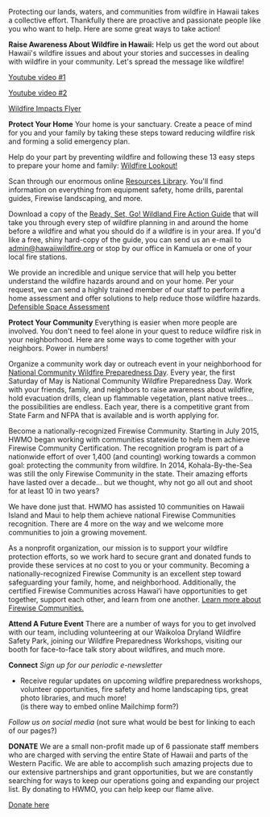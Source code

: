 
Protecting our lands, waters, and communities from wildfire in Hawaii takes a collective effort. Thankfully there are proactive and passionate people like you who want to help. Here are some great ways to take action!

**Raise Awareness About Wildfire in Hawaii:**
Help us get the word out about Hawaii's wildfire issues and about your stories and successes in dealing with wildfire in your community. Let's spread the message like wildfire! 

[Youtube video #1](https://youtu.be/zjjCq0JbKBU)

[Youtube video #2](https://youtu.be/ZtsG5fP-Z9Y)

[Wildfire Impacts Flyer](http://www.hawaiiwildfire.org/fire-resource-library-blog/hi-wildfire-impacts-flyer)

**Protect Your Home**
Your home is your sanctuary. Create a peace of mind for you and your family by taking these steps toward reducing wildfire risk and forming a solid emergency plan.

Help do your part by preventing wildfire and following these 13 easy steps to prepare your home and family: 
[Wildfire Lookout!](http://www.hawaiiwildfire.org/fire-resource-library-blog/lookout)

Scan through our enormous online [Resources Library](http://www.hawaiiwildfire.org/fire-resource-library). You'll find information on everything from equipment safety, home drills, parental guides, Firewise landscaping, and more. 

Download a copy of the [Ready, Set, Go! Wildland Fire Action Guide](http://www.hawaiiwildfire.org/fire-resource-library-blog/rsg-your-personal-wildland-fire-action-guide) that will take you through every step of wildfire planning in and around the home before a wildfire and what you should do if a wildfire is in your area. If you'd like a free, shiny hard-copy of the guide, you can send us an e-mail to <admin@hawaiiwildfire.org> or stop by our office in Kamuela or one of your local fire stations. 

We provide an incredible and unique service that will help you better understand the wildfire hazards around and on your home. Per your request, we can send a highly trained member of our staff to perform a home assessment and offer solutions to help reduce those wildfire hazards. [Defensible Space Assessment](http://www.hawaiiwildfire.org/services/defensible-space-home-assessments)

**Protect Your Community**
Everything is easier when more people are involved. You don't need to feel alone in your quest to reduce wildfire risk in your neighborhood. Here are some ways to come together with your neighbors. Power in numbers!

Organize a community work day or outreach event in your neighborhood for [National Community Wildfire Preparedness Day](https://www.nfpa.org/Public-Education/Campaigns/National-Wildfire-Community-Preparedness-Day). Every year, the first Saturday of May is National Community Wildfire Preparedness Day. Work with your friends, family, and neighbors to raise awareness about wildfire, hold evacuation drills, clean up flammable vegetation, plant native trees... the possibilities are endless. Each year, there is a competitive grant from State Farm and NFPA that is available and is worth applying for. 

Become a nationally-recognized Firewise Community. Starting in July 2015, HWMO began working with communities statewide to help them achieve Firewise Community Certification. The recognition program is part of a nationwide effort of over 1,400 (and counting) working towards a common goal: protecting the community from wildfire. In 2014, Kohala-By-the-Sea was still the only Firewise Community in the state. Their amazing efforts have lasted over a decade... but we thought, why not go all out and shoot for at least 10 in two years?

We have done just that. HWMO has assisted 10 communities on Hawaii Island and Maui to help them achieve national Firewise Communities recognition. There are 4 more on the way and we welcome more communities to join a growing movement.

As a nonprofit organization, our mission is to support your wildfire protection efforts, so we work hard to secure grant and donated funds to provide these services at no cost to you or your community. Becoming a nationally-recognized Firewise Community is an excellent step toward safeguarding your family, home, and neighborhood. Additionally, the certified Firewise Communities across Hawaiʻi have opportunities to get together, support each other, and learn from one another. [Learn more about Firewise Communities.](http://www.hawaiiwildfire.org/firewise-communities)

**Attend A Future Event**
There are a number of ways for you to get involved with our team, including volunteering at our Waikoloa Dryland Wildfire Safety Park, joining our Wildfire Preparedness Workshops, visiting our booth for face-to-face talk story about wildfires, and much more.

**Connect**
*Sign up for our periodic e-newsletter*
-	Receive regular updates on upcoming wildfire preparedness workshops, volunteer opportunities, fire safety and home landscaping tips, great photo libraries, and much more!  
(is there way to embed online Mailchimp form?)

*Follow us on social media*
(not sure what would be best for linking to each of our pages?)

**DONATE**
We are a small non-profit made up of 6 passionate staff members who are charged with serving the entire State of Hawaii and parts of the Western Pacific. We are able to accomplish such amazing projects due to our extensive partnerships and grant opportunities, but we are constantly searching for ways to keep our operations going and expanding our project list. By donating to HWMO, you can help keep our flame alive.  

[Donate here](http://www.hawaiiwildfire.org/donate)

